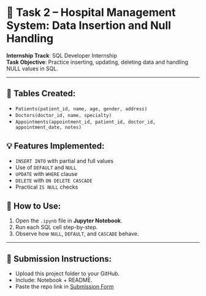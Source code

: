 
# 🏥 Task 2 – Hospital Management System: Data Insertion and Null Handling

**Internship Track**: SQL Developer Internship  
**Task Objective**: Practice inserting, updating, deleting data and handling NULL values in SQL.

---

## 📄 Tables Created:
- `Patients(patient_id, name, age, gender, address)`
- `Doctors(doctor_id, name, specialty)`
- `Appointments(appointment_id, patient_id, doctor_id, appointment_date, notes)`

## 💡 Features Implemented:
- `INSERT INTO` with partial and full values
- Use of `DEFAULT` and `NULL`
- `UPDATE` with `WHERE` clause
- `DELETE` with `ON DELETE CASCADE`
- Practical `IS NULL` checks

## 📂 How to Use:
1. Open the `.ipynb` file in **Jupyter Notebook**.
2. Run each SQL cell step-by-step.
3. Observe how `NULL`, `DEFAULT`, and `CASCADE` behave.

---

## 📌 Submission Instructions:
- Upload this project folder to your GitHub.
- Include: Notebook + README.
- Paste the repo link in [Submission Form](https://forms.gle/8Gm83s53KbyXs3Ne9)
